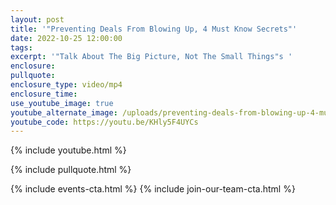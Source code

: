 ```yaml
---
layout: post
title: '"Preventing Deals From Blowing Up, 4 Must Know Secrets"'
date: 2022-10-25 12:00:00
tags:
excerpt: '"Talk About The Big Picture, Not The Small Things"s '
enclosure:
pullquote:
enclosure_type: video/mp4
enclosure_time:
use_youtube_image: true
youtube_alternate_image: /uploads/preventing-deals-from-blowing-up-4-must-know-secrets-2.jpg
youtube_code: https://youtu.be/KHly5F4UYCs
---
```

{% include youtube.html %}

{% include pullquote.html %}

{% include events-cta.html %} {% include join-our-team-cta.html %}